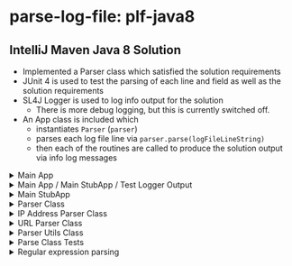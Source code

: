# parse-log-file: plf-java8

## IntelliJ Maven Java 8 Solution

- Implemented a Parser class which satisfied the solution requirements
- JUnit 4 is used to test the parsing of each line and field as well as the solution requirements
- SL4J Logger is used to log info output for the solution
  - There is more debug logging, but this is currently switched off.
- An App class is included which
  - instantiates `Parser` (`parser`)
  - parses each log file line via `parser.parse(logFileLineString)`
  - then each of the routines are called to produce the solution output via info log messages

<details><summary>Main App</summary>

[App class which takes the logFile to parse as a parameter](./src/main/java/net/shawfire/plf/App.java)

</details>

<details><summary>Main App / Main StubApp / Test Logger Output</summary>

- The Main App, Main StubApp and the Unit tests produce essentially the same logging output.

```
0    [main] INFO  net.shawfire.plf.Parser  - Number of unique IP addresses: 4
79   [main] INFO  net.shawfire.plf.Parser  - The top 3 most visited URLs: [/docs/manage-websites/, /blog/2018/08/survey-your-opinion-matters/, /newsletter/]
79   [main] INFO  net.shawfire.plf.Parser  - The top 3 most active IP addresses: [168.41.191.40, 50.112.00.11, 177.71.128.21]
```

</details>

<details><summary>Main StubApp</summary>

[StubApp class which does not rely on a logFile as input](./src/main/java/net/shawfire/plf/StubApp.java)

</details>

<details><summary>Parser Class</summary>

[Parser class which reads the logFile and parses it accordingly](./src/main/java/net/shawfire/plf/Parser.java)

</details>

<details><summary>IP Address Parser Class </summary>

[IP Address Parser class which contains all the logic specific to parsing and reporting IP Addresses](./src/main/java/net/shawfire/plf/IPAddressParser.java)

</details>

<details><summary>URL Parser Class </summary>

[URL Parser class which contains all the logic specific to parsing and reporting URLs](./src/main/java/net/shawfire/plf/UrlParser.java)

</details>

<details><summary>Parser Utils Class </summary>

[Parser Utils class which contains generic static pure parsing functions](./src/main/java/net/shawfire/plf/ParserUtils.java)

</details>

<details><summary>Parse Class Tests</summary>

[ParseTest class which contains Parse class JUnit4 tests](./src/test/java/net/shawfire/plf/ParserTest.java)

</details>

<details><summary>Regular expression parsing</summary>

[Online regular expression parsing](https://regex101.com/)

- Extract from [`src/main/java/net/shawfire/plf/Parser.java`](./src/main/java/net/shawfire/plf/Parser.java)

```java
    /**
     * Allow for three types of fields
     *  1. A field enclosed in square brackets
     *     "\[[^\]]*\]" - Match "[" - then a chars other than "]" terminate field with "]"
     *     note: the pipe character "|" signifies an "or" another type of field
     *  2. A field enclosed in double quotes
     *     "\"[^"]*" -  Match `"` - then a chars other than `"` terminate field with `"`
     *  3. A field that does not contain a space
     *     [^ ]*)* - Match a field that does not contain spaces
     */
    private static final String FIELD_REGEX = "(\\[[^\\]]*\\]|\"[^\"]*\"|[^ ]*)*";
```

- Extract from [`src/main/java/net/shawfire/plf/IPAddressParser.java`](./src/main/java/net/shawfire/plf/IPAddressParser.java)

```java
    /**
     * "[^\\/]* " - Match prefix chars other than "/" followed by a space (e.g. "GET ")
     * "([^ ]*)"  = Match URL chars other than space " " (e.g. "http://google.com" or "/google.com")
     * ".*" - Math suffix other characters other than the URL (e.g. " HTTP/1.1")
     */
    private static final String URL_REGEX = "[^\\/]* ([^ ]*).*";
```

</details>
